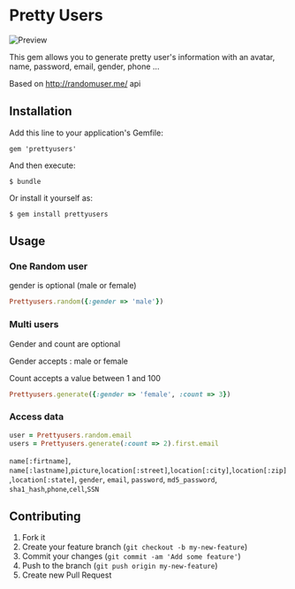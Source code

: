 # Pretty Users
![Preview](https://raw.github.com/medyo/prettyusers/master/demo_prettyusers.png)

This gem allows you to generate pretty user's information with an avatar, name, password, email, gender, phone ... 

Based on http://randomuser.me/ api

## Installation

Add this line to your application's Gemfile:

    gem 'prettyusers'

And then execute:

    $ bundle

Or install it yourself as:

    $ gem install prettyusers
    
## Usage

### One Random user ###
gender is optional (male or female)

``` ruby
Prettyusers.random({:gender => 'male'})
```

### Multi users ###
Gender and count are optional

Gender accepts : male or female

Count accepts a value between 1 and 100


``` ruby
Prettyusers.generate({:gender => 'female', :count => 3})
```

### Access data ###

``` ruby
user = Prettyusers.random.email
users = Prettyusers.generate(:count => 2).first.email
```

`name[:firtname]`, `name[:lastname]`,`picture`,`location[:street]`,`location[:city]`,`location[:zip]`,`location[:state]`, `gender`, `email`, `password`, `md5_password`, `sha1_hash`,`phone`,`cell`,`SSN` 


## Contributing

1. Fork it
2. Create your feature branch (`git checkout -b my-new-feature`)
3. Commit your changes (`git commit -am 'Add some feature'`)
4. Push to the branch (`git push origin my-new-feature`)
5. Create new Pull Request
